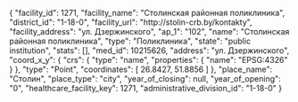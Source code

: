 {
    "facility_id": 1271,
    "facility_name": "Столинская районная поликлиника",
    "district_id": "1-18-0",
    "facility_url": "http:\/\/stolin-crb.by\/kontakty",
    "facility_address": "ул. Дзержинского",
    "ap_1": "102",
    "name": "Столинская районная поликлиника",
    "type": "Поликлиника",
    "state": "public institution",
    "stats": [],
    "med_id": 10215626,
    "address": "ул. Дзержинского",
    "coord_x_y": {
        "crs": {
            "type": "name",
            "properties": {
                "name": "EPSG:4326"
            }
        },
        "type": "Point",
        "coordinates": [
            26.8427,
            51.8856
        ]
    },
    "place_name": "Столин",
    "place_type": "city",
    "year_of_closing": null,
    "year_of_opening": "0",
    "healthcare_facility_key": 1271,
    "administrative_division_id": "1-18-0"
}